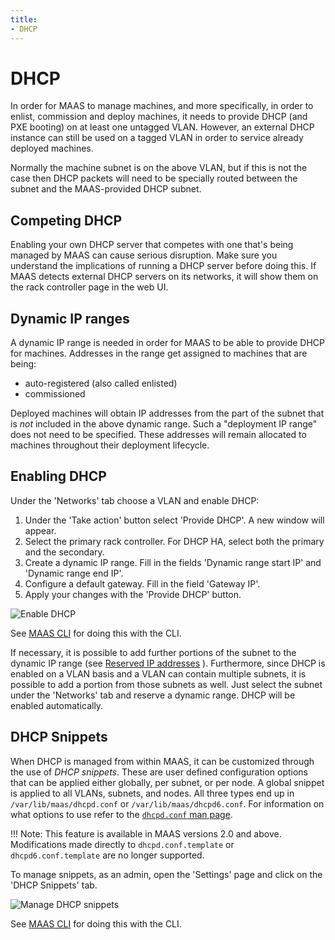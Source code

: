 ```yaml
---
title:
- DHCP
---
```


# DHCP

In order for MAAS to manage machines, and more specifically, in order to
enlist, commission and deploy machines, it needs to provide DHCP (and PXE
booting) on at least one untagged VLAN. However, an external DHCP instance can
still be used on a tagged VLAN in order to service already deployed machines. 

Normally the machine subnet is on the above VLAN, but if this is not the case
then DHCP packets will need to be specially routed between the subnet and the
MAAS-provided DHCP subnet. 


## Competing DHCP

Enabling your own DHCP server that competes with one that's being managed by
MAAS can cause serious disruption. Make sure you understand the implications of
running a DHCP server before doing this. If MAAS detects external DHCP servers
on its networks, it will show them on the rack controller page in the web UI.


## Dynamic IP ranges

A dynamic IP range is needed in order for MAAS to be able to provide DHCP for
machines. Addresses in the range get assigned to machines that are being:

- auto-registered (also called enlisted)
- commissioned

Deployed machines will obtain IP addresses from the part of the subnet that is
*not* included in the above dynamic range. Such a "deployment IP range" does
not need to be specified. These addresses will remain allocated to machines
throughout their deployment lifecycle.


## Enabling DHCP

Under the 'Networks' tab choose a VLAN and enable DHCP:

1. Under the 'Take action' button select 'Provide DHCP'. A new window will
appear.
1. Select the primary rack controller. For DHCP HA, select both the primary
and the secondary.
1. Create a dynamic IP range. Fill in the fields 'Dynamic range start IP' and
'Dynamic range end IP'.
1. Configure a default gateway. Fill in the field 'Gateway IP'.
1. Apply your changes with the 'Provide DHCP' button.

![Enable DHCP](../../media/vlan_provide_dhcp.png)

See [MAAS CLI](manage-cli-common.md#enable-dhcp) for doing this with the CLI.

If necessary, it is possible to add further portions of the subnet to the
dynamic IP range (see
[Reserved IP addresses](installconfig-network-static.md#reserved-ip-addresses)
). Furthermore, since DHCP is enabled on a VLAN basis and a VLAN can contain
multiple subnets, it is possible to add a portion from those subnets as well.
Just select the subnet under the 'Networks' tab and reserve a dynamic range.
DHCP will be enabled automatically.


## DHCP Snippets

When DHCP is managed from within MAAS, it can be customized through the use of
*DHCP snippets*. These are user defined configuration options that can be
applied either globally, per subnet, or per node. A global snippet is applied
to all VLANs, subnets, and nodes. All three types end up in
`/var/lib/maas/dhcpd.conf` or `/var/lib/maas/dhcpd6.conf`. For information on
what options to use refer to the
[`dhcpd.conf` man page](http://manpages.ubuntu.com/cgi-bin/search.py?q=dhcpd.conf).

!!! Note: This feature is available in MAAS versions 2.0 and above.
Modifications made directly to `dhcpd.conf.template` or `dhcpd6.conf.template` are
no longer supported.

To manage snippets, as an admin, open the 'Settings' page and click on the
'DHCP Snippets' tab.

![Manage DHCP snippets](../../media/installconfig-dhcp__dhcp-snippets.png)

See [MAAS CLI](manage-cli-dhcp-snippets.md) for doing this with the CLI.